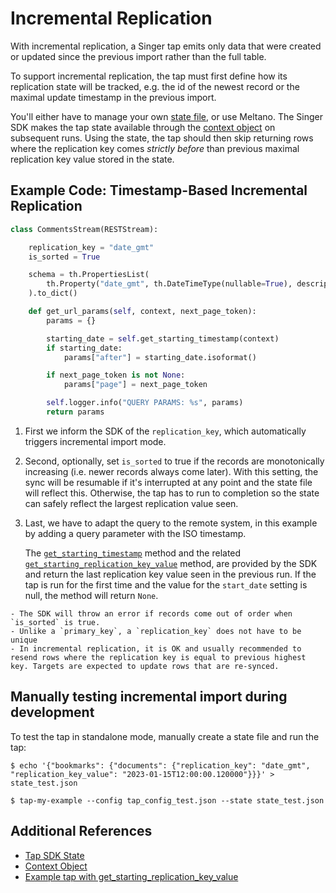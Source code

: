 # Incremental Replication

With incremental replication, a Singer tap emits only data that were created or updated since the previous import rather than the full table.

To support incremental replication, the tap must first define how its replication state will be tracked, e.g. the id of the newest record or the maximal update timestamp in the previous import.

You'll either have to manage your own [state file](https://hub.meltano.com/singer/spec#state-files-1), or use Meltano. The Singer SDK makes the tap state available through the [context object](./context_object.md) on subsequent runs. Using the state, the tap should then skip returning rows where the replication key comes _strictly before_ than previous maximal replication key value stored in the state.

## Example Code: Timestamp-Based Incremental Replication

```py
class CommentsStream(RESTStream):

    replication_key = "date_gmt"
    is_sorted = True

    schema = th.PropertiesList(
        th.Property("date_gmt", th.DateTimeType(nullable=True), description="Date"),
    ).to_dict()

    def get_url_params(self, context, next_page_token):
        params = {}

        starting_date = self.get_starting_timestamp(context)
        if starting_date:
            params["after"] = starting_date.isoformat()

        if next_page_token is not None:
            params["page"] = next_page_token

        self.logger.info("QUERY PARAMS: %s", params)
        return params
```

1. First we inform the SDK of the `replication_key`, which automatically triggers incremental import mode.

2. Second, optionally, set `is_sorted` to true if the records are monotonically increasing (i.e. newer records always come later). With this setting, the sync will be resumable if it's interrupted at any point and the state file will reflect this. Otherwise, the tap has to run to completion so the state can safely reflect the largest replication value seen.

3. Last, we have to adapt the query to the remote system, in this example by adding a query parameter with the ISO timestamp.

   The [`get_starting_timestamp`](singer_sdk.Stream.get_starting_timestamp) method and the related [`get_starting_replication_key_value`](singer_sdk.Stream.get_starting_replication_key_value) method, are provided by the SDK and return the last replication key value seen in the previous run. If the tap is run for the first time and the value for the `start_date` setting is null, the method will return `None`.

```{note}
- The SDK will throw an error if records come out of order when `is_sorted` is true.
- Unlike a `primary_key`, a `replication_key` does not have to be unique
- In incremental replication, it is OK and usually recommended to resend rows where the replication key is equal to previous highest key. Targets are expected to update rows that are re-synced.
```

## Manually testing incremental import during development

To test the tap in standalone mode, manually create a state file and run the tap:

```shell
$ echo '{"bookmarks": {"documents": {"replication_key": "date_gmt", "replication_key_value": "2023-01-15T12:00:00.120000"}}}' > state_test.json

$ tap-my-example --config tap_config_test.json --state state_test.json
```

## Additional References

- [Tap SDK State](./implementation/state.md)
- [Context Object](./context_object.md)
- [Example tap with get_starting_replication_key_value](https://github.com/flexponsive/tap-eu-ted/blob/main/tap_eu_ted/client.py)
